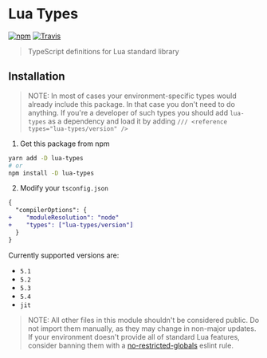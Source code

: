 # Lua Types

[![npm](https://img.shields.io/npm/v/lua-types.svg)](https://npmjs.com/package/lua-types)
[![Travis](https://img.shields.io/travis/ark120202/lua-types.svg)](https://travis-ci.org/ark120202/lua-types)

> TypeScript definitions for Lua standard library

## Installation

> NOTE: In most of cases your environment-specific types would already include this package. In that
> case you don't need to do anything. If you're a developer of such types you should add `lua-types`
> as a dependency and load it by adding `/// <reference types="lua-types/version" />`

1. Get this package from npm

```bash
yarn add -D lua-types
# or
npm install -D lua-types
```

2. Modify your `tsconfig.json`

```diff
{
  "compilerOptions": {
+    "moduleResolution": "node"
+    "types": ["lua-types/version"]
  }
}
```

Currently supported versions are:

- `5.1`
- `5.2`
- `5.3`
- `5.4`
- `jit`

> NOTE: All other files in this module shouldn't be considered public. Do not import them manually,
> as they may change in non-major updates. If your environment doesn't provide all of standard Lua
> features, consider banning them with a
> [no-restricted-globals](https://eslint.org/docs/rules/no-restricted-globals) eslint rule.
